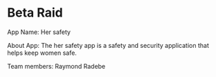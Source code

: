 # Beta Raid

 App Name: Her safety
 
 About App:  The her safety app is a safety and security application that helps keep women safe.
 
 Team members: Raymond Radebe
